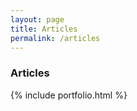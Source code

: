 ```yaml
---
layout: page
title: Articles
permalink: /articles
---
```


<h3>Articles</h3>
{% include portfolio.html %}

